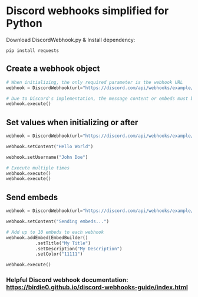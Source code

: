 # Discord webhooks simplified for Python

Download DiscordWebhook.py & Install dependency:
```
pip install requests
```

## Create a webhook object
```python
# When initializing, the only required parameter is the webhook URL
webhook = DiscordWebhook(url="https://discord.com/api/webhooks/example/1234", content="Hello world")

# Due to Discord's implementation, the message content or embeds must be set before executing
webhook.execute()
```

## Set values when initializing or after
```python
webhook = DiscordWebhook(url="https://discord.com/api/webhooks/example/1234")

webhook.setContent("Hello World")

webhook.setUsername("John Doe")

# Execute multiple times
webhook.execute()
webhook.execute()
```

## Send embeds
```python
webhook = DiscordWebhook(url="https://discord.com/api/webhooks/example/1234")

webhook.setContent("Sending embeds...")

# Add up to 10 embeds to each webhook
webhook.addEmbed(EmbedBuilder()
           .setTitle("My Title")
           .setDescription("My Description")
           .setColor("11111")

webhook.execute()
```

### Helpful Discord webhook documentation: https://birdie0.github.io/discord-webhooks-guide/index.html


